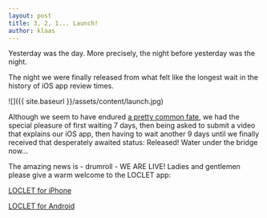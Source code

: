 ```yaml
---
layout: post
title: 3, 2, 1... Launch!
author: klaas
---
```


Yesterday was the day. More precisely, the night before yesterday was the night.

The night we were finally released from what felt like the longest wait in the history of iOS app review times.

![]({{ site.baseurl }}/assets/content/launch.jpg)

Although we seem to have endured [a pretty common fate](http://appreviewtimes.com/ios/distribution-chart), we had the
special pleasure of first waiting 7 days, then being asked to submit a video that explains our iOS app, then having 
to wait another 9 days until we finally received that desperately awaited status: Released! Water under the bridge 
now...

The amazing news is - drumroll - WE ARE LIVE!
Ladies and gentlemen please give a warm welcome to the LOCLET app:

[LOCLET for iPhone](https://goo.gl/qbucgq)

[LOCLET for Android](https://goo.gl/LSyZRP)